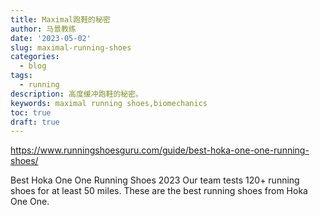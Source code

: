 ```yaml
---
title: Maximal跑鞋的秘密
author: 马景教练
date: '2023-05-02'
slug: maximal-running-shoes
categories:
  - blog
tags:
  - running
description: 高度缓冲跑鞋的秘密。
keywords: maximal running shoes,biomechanics
toc: true
draft: true
---
```


<https://www.runningshoesguru.com/guide/best-hoka-one-one-running-shoes/>

Best Hoka One One Running Shoes 2023
Our team tests 120+ running shoes for at least 50 miles. These are the best running shoes from Hoka One One.
